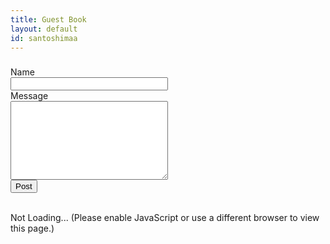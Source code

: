 ```yaml
---
title: Guest Book
layout: default
id: santoshimaa
---
```

<script src="//cdnjs.cloudflare.com/ajax/libs/jquery/1.10.2/jquery.min.js"></script>
<script src="//cdnjs.cloudflare.com/ajax/libs/jquery-timeago/1.4.1/jquery.timeago.min.js"></script>

<h3 id="post-msg"></h3>
<form id="post-form" action="https://a.kishan.info/comments/?id={{ page.id }}" method="post">
<label for="name">Name</label><br>
<input type="text" id="name" name="name" style="width:50%" required><br>
<label for="msg">Message</label><br>
<textarea id="msg" name="msg" rows="8" style="width:50%" required></textarea><br>
<button type="submit">Post</button>
</form>

<br>

<div id="comments"><noscript>Not </noscript>Loading...<noscript> (Please enable JavaScript or use a different browser to view this page.)</noscript></div>
<script>
$('#comments').load('https://a.kishan.info/comments/{{ page.id }}.htm', function() {
    $('time').timeago().each(function(){
        $(this).attr('title', new Date($(this).attr('datetime')).toString().replace(/ GMT.*/,''));
    });
});

$('#post-form').submit(function(event){
    $('#post-msg').text('Posting...');
    $.post( $('#post-form').attr('action'), $('#post-form').serialize(), function(res) {
        $('#post-msg').text(res);
    }, 'text' );
    event.preventDefault();
});
</script>